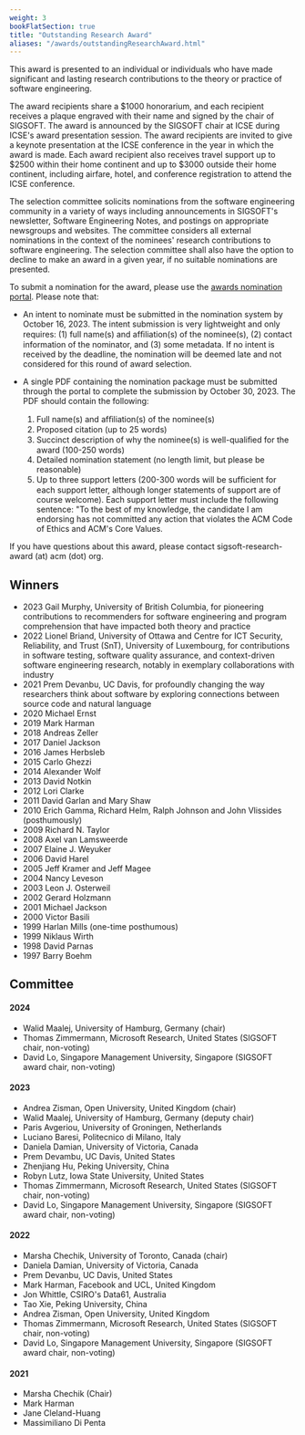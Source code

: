 ```yaml
---
weight: 3
bookFlatSection: true
title: "Outstanding Research Award"
aliases: "/awards/outstandingResearchAward.html"
---
```


This award is presented to an individual or individuals who have made significant and lasting research contributions to the theory or practice of software engineering.

The award recipients share a $1000 honorarium, and each recipient receives a plaque engraved with their name and signed by the chair of SIGSOFT. The award is announced by the SIGSOFT chair at ICSE during ICSE's award presentation session. The award recipients are invited to give a keynote presentation at the ICSE conference in the year in which the award is made. Each award recipient also receives travel support up to $2500 within their home continent and up to $3000 outside their home continent, including airfare, hotel, and conference registration to attend the ICSE conference.

The selection committee solicits nominations from the software engineering community in a variety of ways including announcements in SIGSOFT's newsletter, Software Engineering Notes, and postings on appropriate newsgroups and websites. The committee considers all external nominations in the context of the nominees' research contributions to software engineering. The selection committee shall also have the option to decline to make an award in a given year, if no suitable nominations are presented.

To submit a nomination for the award, please use the [awards nomination portal](https://sigsoft-awards.hotcrp.com/). Please note that:

* An intent to nominate must be submitted in the nomination system by October 16, 2023. The intent submission is very lightweight and only requires: (1) full name(s) and afﬁliation(s) of the nominee(s), (2) contact information of the nominator, and (3) some metadata. If no intent is received by the deadline, the nomination will be deemed late and not considered for this round of award selection.

* A single PDF containing the nomination package must be submitted through the portal to complete the submission by October 30, 2023. The PDF should contain the following:
  1. Full name(s) and afﬁliation(s) of the nominee(s)
  2. Proposed citation (up to 25 words)
  3. Succinct description of why the nominee(s) is well-qualiﬁed for the award (100-250 words)
  4. Detailed nomination statement (no length limit, but please be reasonable)
  5. Up to three support letters (200-300 words will be sufﬁcient for each support letter, although longer statements of support are of course welcome). Each support letter must include the following sentence: "To the best of my knowledge, the candidate I am endorsing has not committed any action that violates the ACM Code of Ethics and ACM's Core Values.

If you have questions about this award, please contact sigsoft-research-award (at) acm (dot) org.

## Winners
- 2023  Gail Murphy, University of British Columbia, for pioneering contributions to recommenders for software engineering and program comprehension that have impacted both theory and practice
- 2022	Lionel Briand, University of Ottawa and Centre for ICT Security, Reliability, and Trust (SnT), University of Luxembourg, for contributions in software testing, software quality assurance, and context-driven software engineering research, notably in exemplary collaborations with industry
- 2021	Prem Devanbu, UC Davis, for profoundly changing the way researchers think about software by exploring connections between source code and natural language
- 2020	Michael Ernst
- 2019	Mark Harman
- 2018	Andreas Zeller
- 2017	Daniel Jackson
- 2016	James Herbsleb
- 2015	Carlo Ghezzi
- 2014	Alexander Wolf
- 2013	David Notkin
- 2012	Lori Clarke
- 2011	David Garlan and Mary Shaw
- 2010	Erich Gamma, Richard Helm, Ralph Johnson and John Vlissides (posthumously)
- 2009	Richard N. Taylor
- 2008	Axel van Lamsweerde
- 2007	Elaine J. Weyuker
- 2006	David Harel
- 2005	Jeff Kramer and Jeff Magee
- 2004	Nancy Leveson
- 2003	Leon J. Osterweil
- 2002	Gerard Holzmann
- 2001	Michael Jackson
- 2000	Victor Basili
- 1999	Harlan Mills (one-time posthumous)
- 1999	Niklaus Wirth
- 1998	David Parnas
- 1997	Barry Boehm

## Committee
#### 2024
- Walid Maalej, University of Hamburg, Germany (chair)
- Thomas Zimmermann, Microsoft Research, United States (SIGSOFT chair, non-voting)
- David Lo, Singapore Management University, Singapore (SIGSOFT award chair, non-voting)
#### 2023
- Andrea Zisman, Open University, United Kingdom (chair)
- Walid Maalej, University of Hamburg, Germany (deputy chair)
- Paris Avgeriou, University of Groningen, Netherlands
- Luciano Baresi, Politecnico di Milano, Italy
- Daniela Damian, University of Victoria, Canada
- Prem Devambu, UC Davis, United States 
- Zhenjiang Hu, Peking University, China
- Robyn Lutz, Iowa State University, United States
- Thomas Zimmermann, Microsoft Research, United States (SIGSOFT chair, non-voting)
- David Lo, Singapore Management University, Singapore (SIGSOFT award chair, non-voting)

#### 2022
- Marsha Chechik, University of Toronto, Canada (chair)
- Daniela Damian, University of Victoria, Canada
- Prem Devanbu, UC Davis, United States
- Mark Harman, Facebook and UCL, United Kingdom
- Jon Whittle, CSIRO's Data61, Australia
- Tao Xie, Peking University, China
- Andrea Zisman, Open University, United Kingdom
- Thomas Zimmermann, Microsoft Research, United States (SIGSOFT chair, non-voting)
- David Lo, Singapore Management University, Singapore (SIGSOFT award chair, non-voting)
#### 2021
- Marsha Chechik (Chair)
- Mark Harman
- Jane Cleland-Huang
- Massimiliano Di Penta
